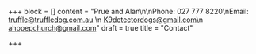 +++
block = []
content = "Prue and Alan\n\nPhone: 027 777 8220\nEmail: truffle@truffledog.com.au \n           K9detectordogs@gmail.com\n           ahopepchurch@gmail.com"
draft = true
title = "Contact"

+++
